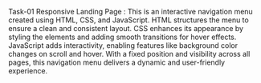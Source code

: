 Task-01
Responsive Landing Page :
This is an interactive navigation menu created using HTML, CSS, and JavaScript.
HTML structures the menu to ensure a clean and consistent layout.
CSS enhances its appearance by styling the elements and adding smooth transitions for hover effects.
JavaScript adds interactivity, enabling features like background color changes on scroll and hover.
With a fixed position and visibility across all pages, this navigation menu delivers a dynamic and user-friendly experience.

